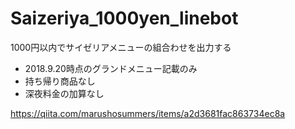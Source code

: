 # Saizeriya_1000yen_linebot
1000円以内でサイゼリアメニューの組合わせを出力する

* 2018.9.20時点のグランドメニュー記載のみ
* 持ち帰り商品なし
* 深夜料金の加算なし

https://qiita.com/marushosummers/items/a2d3681fac863734ec8a
